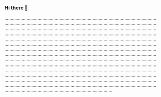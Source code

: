 ### Hi there 👋

................................................................................................................................................................................................................................................................................................................................................................................................................................................................................................................................................................................................................................................................................................................................................................................................................................................................................................................................................................................................................................................................................................................................................................................................................................................................................................................................................................................................................................................................................................................................................................................................................................................................................................................................................................................................................................................................................................